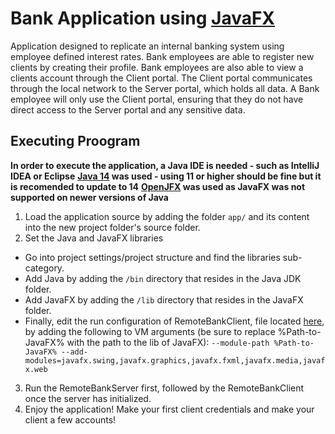 # Bank Application using [JavaFX](https://github.com/jpildush/BankApplication/tree/master/JavaFXApp)
Application designed to replicate an internal banking system using employee defined interest rates. Bank employees are able to register new clients by creating their profile. Bank employees are also able to view a clients account through the Client portal. The Client portal communicates through the local network to the Server portal, which holds all data. A Bank employee will only use the Client portal, ensuring that they do not have direct access to the Server portal and any sensitive data.

## Executing Proogram
**In order to execute the application, a Java IDE is needed - such as IntelliJ IDEA or Eclipse**
**[Java 14](https://jdk.java.net/14/) was used - using 11 or higher should be fine but it is recomended to update to 14**
**[OpenJFX](https://wiki.openjdk.java.net/display/OpenJFX/Download) was used as JavaFX was not supported on newer versions of Java**

1. Load the application source by adding the folder ```app/``` and its content into the new project folder's source folder.
2. Set the Java and JavaFX libraries
  * Go into project settings/project structure and find the libraries sub-category.
  * Add Java by adding the ```/bin``` directory that resides in the Java JDK folder.
  * Add JavaFX by adding the ```/lib``` directory that resides in the JavaFX folder.
  * Finally, edit the run configuration of RemoteBankClient, file located [here](https://github.com/jpildush/BankApplication/tree/master/JavaFXApp/app/client), by adding the following to VM arguments (be sure to replace %Path-to-JavaFX% with the path to the lib of JavaFX):
  ```--module-path %Path-to-JavaFX% --add-modules=javafx.swing,javafx.graphics,javafx.fxml,javafx.media,javafx.web```
3. Run the RemoteBankServer first, followed by the RemoteBankClient once the server has initialized.
4. Enjoy the application! Make your first client credentials and make your client a few accounts! 



